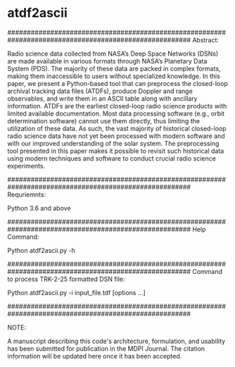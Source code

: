 # atdf2ascii

#######################################################################################################
Abstract:

Radio science data collected from NASA’s Deep Space Networks (DSNs) are made available 
in various formats through NASA’s Planetary Data System (PDS). The majority of these data are 
packed in complex formats, making them inaccessible to users without specialized knowledge. In 
this paper, we present a Python-based tool that can preprocess the closed-loop archival tracking 
data files (ATDFs), produce Doppler and range observables, and write them in an ASCII table along 
with ancillary information. ATDFs are the earliest closed-loop radio science products with limited 
available documentation. Most data processing software (e.g., orbit determination software) cannot 
use them directly, thus limiting the utilization of these data. As such, the vast majority of historical 
closed-loop radio science data have not yet been processed with modern software and with our 
improved understanding of the solar system. The preprocessing tool presented in this paper makes it 
possible to revisit such historical data using modern techniques and software to conduct crucial radio 
science experiments.


#######################################################################################################
Requriemnts:

Python 3.6 and above

#######################################################################################################
Help Command:

Python atdf2ascii.py -h

#######################################################################################################
Command to process TRK-2-25 formatted DSN file:

Python atdf2ascii.py -i input_file.tdf [options ...]

#######################################################################################################

NOTE:

A manuscript describing this code's architecture, formulation, and usability has been submitted for publication in the MDPI Journal. 
The citation information will be updated here once it has been accepted.  
